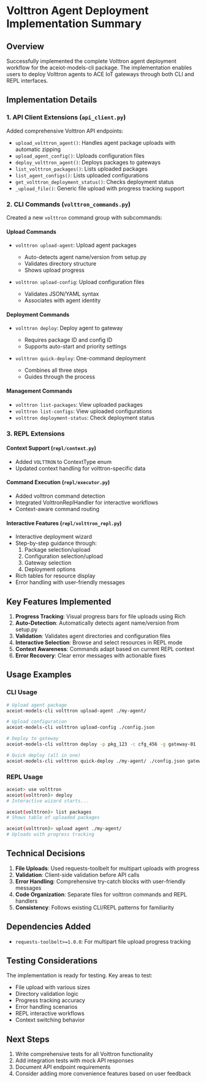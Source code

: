 # Volttron Agent Deployment Implementation Summary

## Overview
Successfully implemented the complete Volttron agent deployment workflow for the aceiot-models-cli package. The implementation enables users to deploy Volttron agents to ACE IoT gateways through both CLI and REPL interfaces.

## Implementation Details

### 1. API Client Extensions (`api_client.py`)
Added comprehensive Volttron API endpoints:
- `upload_volttron_agent()`: Handles agent package uploads with automatic zipping
- `upload_agent_config()`: Uploads configuration files
- `deploy_volttron_agent()`: Deploys packages to gateways
- `list_volttron_packages()`: Lists uploaded packages
- `list_agent_configs()`: Lists uploaded configurations
- `get_volttron_deployment_status()`: Checks deployment status
- `_upload_file()`: Generic file upload with progress tracking support

### 2. CLI Commands (`volttron_commands.py`)
Created a new `volttron` command group with subcommands:

#### Upload Commands
- `volttron upload-agent`: Upload agent packages
  - Auto-detects agent name/version from setup.py
  - Validates directory structure
  - Shows upload progress
  
- `volttron upload-config`: Upload configuration files
  - Validates JSON/YAML syntax
  - Associates with agent identity

#### Deployment Commands
- `volttron deploy`: Deploy agent to gateway
  - Requires package ID and config ID
  - Supports auto-start and priority settings
  
- `volttron quick-deploy`: One-command deployment
  - Combines all three steps
  - Guides through the process

#### Management Commands
- `volttron list-packages`: View uploaded packages
- `volttron list-configs`: View uploaded configurations
- `volttron deployment-status`: Check deployment status

### 3. REPL Extensions
#### Context Support (`repl/context.py`)
- Added `VOLTTRON` to ContextType enum
- Updated context handling for volttron-specific data

#### Command Execution (`repl/executor.py`)
- Added volttron command detection
- Integrated VolttronReplHandler for interactive workflows
- Context-aware command routing

#### Interactive Features (`repl/volttron_repl.py`)
- Interactive deployment wizard
- Step-by-step guidance through:
  1. Package selection/upload
  2. Configuration selection/upload
  3. Gateway selection
  4. Deployment options
- Rich tables for resource display
- Error handling with user-friendly messages

## Key Features Implemented

1. **Progress Tracking**: Visual progress bars for file uploads using Rich
2. **Auto-Detection**: Automatically detects agent name/version from setup.py
3. **Validation**: Validates agent directories and configuration files
4. **Interactive Selection**: Browse and select resources in REPL mode
5. **Context Awareness**: Commands adapt based on current REPL context
6. **Error Recovery**: Clear error messages with actionable fixes

## Usage Examples

### CLI Usage
```bash
# Upload agent package
aceiot-models-cli volttron upload-agent ./my-agent/

# Upload configuration
aceiot-models-cli volttron upload-config ./config.json

# Deploy to gateway
aceiot-models-cli volttron deploy -p pkg_123 -c cfg_456 -g gateway-01

# Quick deploy (all in one)
aceiot-models-cli volttron quick-deploy ./my-agent/ ./config.json gateway-01
```

### REPL Usage
```bash
aceiot> use volttron
aceiot(volttron)> deploy
# Interactive wizard starts...

aceiot(volttron)> list packages
# Shows table of uploaded packages

aceiot(volttron)> upload agent ./my-agent/
# Uploads with progress tracking
```

## Technical Decisions

1. **File Uploads**: Used requests-toolbelt for multipart uploads with progress
2. **Validation**: Client-side validation before API calls
3. **Error Handling**: Comprehensive try-catch blocks with user-friendly messages
4. **Code Organization**: Separate files for volttron commands and REPL handlers
5. **Consistency**: Follows existing CLI/REPL patterns for familiarity

## Dependencies Added
- `requests-toolbelt>=1.0.0`: For multipart file upload progress tracking

## Testing Considerations
The implementation is ready for testing. Key areas to test:
- File upload with various sizes
- Directory validation logic
- Progress tracking accuracy
- Error handling scenarios
- REPL interactive workflows
- Context switching behavior

## Next Steps
1. Write comprehensive tests for all Volttron functionality
2. Add integration tests with mock API responses
3. Document API endpoint requirements
4. Consider adding more convenience features based on user feedback